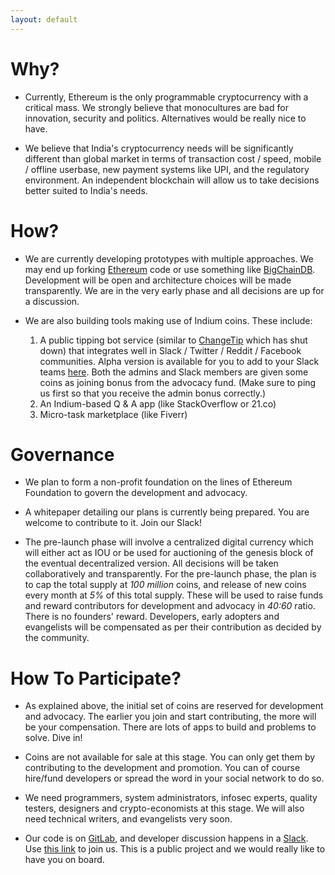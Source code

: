```yaml
---
layout: default
---
```


# Why?

- Currently, Ethereum is the only programmable cryptocurrency with a critical mass. We strongly believe that monocultures are bad for innovation, security and politics. Alternatives would be really nice to have.

- We believe that India's cryptocurrency needs will be significantly different than global market in terms of transaction cost / speed, mobile / offline userbase, new payment systems like UPI, and the regulatory environment. An independent blockchain will allow us to take decisions better suited to India's needs.

# How?

- We are currently developing prototypes with multiple approaches. We may end up forking [Ethereum](https://www.ethereum.org/) code or use something like [BigChainDB](http://bigchaindb.com/). Development will be open and architecture choices will be made transparently. We are in the very early phase and all decisions are up for a discussion.

- We are also building tools making use of Indium coins. These include:

  1. A public tipping bot service (similar to [ChangeTip](http://www.changetip.com/) which has shut down) that integrates well in Slack / Twitter / Reddit / Facebook communities. Alpha version is available for you to add to your Slack teams [here](https://slackbot.indium.org.in/). Both the admins and Slack members are given some coins as joining bonus from the advocacy fund. (Make sure to ping us first so that you receive the admin bonus correctly.)
  2. An Indium-based Q & A app (like StackOverflow or 21.co)
  3. Micro-task marketplace (like Fiverr)

# Governance

- We plan to form a non-profit foundation on the lines of Ethereum Foundation to govern the development and advocacy.

- A whitepaper detailing our plans is currently being prepared. You are welcome to contribute to it. Join our Slack!

- The pre-launch phase will involve a centralized digital currency which will either act as IOU or be used for auctioning of the genesis block of the eventual decentralized version. All decisions will be taken collaboratively and transparently. For the pre-launch phase, the plan is to cap the total supply at *100 million* coins, and release of new coins every month at *5%* of this total supply. These will be used to raise funds and reward contributors for development and advocacy in *40:60* ratio. There is no founders' reward. Developers, early adopters and evangelists will be compensated as per their contribution as decided by the community.

# How To Participate?

- As explained above, the initial set of coins are reserved for development and advocacy. The earlier you join and start contributing, the more will be your compensation. There are lots of apps to build and problems to solve. Dive in!

- Coins are not available for sale at this stage. You can only get them by contributing to the development and promotion. You can of course hire/fund developers or spread the word in your social network to do so.

- We need programmers, system administrators, infosec experts, quality testers, designers and crypto-economists at this stage. We will also need technical writers, and evangelists very soon.

- Our code is on [GitLab](https://gitlab.com/indium), and developer discussion happens in a [Slack](https://indiumtalk.slack.com/). Use [this link](https://join.slack.com/indiumtalk/shared_invite/MTk4MDQwNzMwMDIzLTE0OTczODIwNDItMzBkY2RlMjk0Yg) to join us. This is a public project and we would really like to have you on board.
